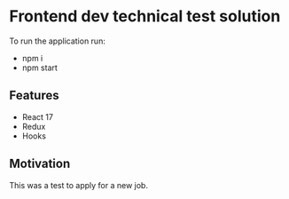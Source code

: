 # Frontend dev technical test solution

To run the application run:
- npm i
- npm start

## Features

- React 17
- Redux
- Hooks

## Motivation

This was a test to apply for a new job.